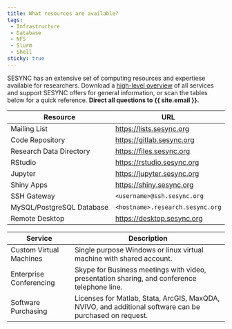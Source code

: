 ```yaml
---
title: What resources are available?
tags:
 - Infrastructure
 - Database
 - NFS
 - Slurm
 - Shell
sticky: true
---
```


SESYNC has an extensive set of computing resources and expertiese available for researchers. Download a [high-level overview] of all services and support SESYNC offers for general information, or scan the tables below for a quick reference. **Direct all questions to {{ site.email }}.**

| Resource | URL |
|--|--|
| Mailing List | <https://lists.sesync.org> |
| Code Repository | <https://gitlab.sesync.org> |
| Research Data Directory | <https://files.sesync.org> |
| RStudio | <https://rstudio.sesync.org> |
| Jupyter | <https://jupyter.sesync.org> |
| Shiny Apps | <https://shiny.sesync.org> |
| SSH Gateway | ```<username>@ssh.sesync.org``` |
| MySQL/PostgreSQL Database | ```<hostname>.research.sesync.org``` |
| Remote Desktop | <https://desktop.sesync.org> |

| Service | Description |
|--|--|
| Custom Virtual Machines | Single purpose Windows or linux virtual machine with shared account. |
| Enterprise Conferencing | Skype for Business meetings with video, presentation sharing, and conference telephone line. |
| Software Purchasing | Licenses for Matlab, Stata, ArcGIS, MaxQDA, NVIVO, and additional software can be purchased on request. |

[high-level overview]: http://sesync.us/itresearchresources
